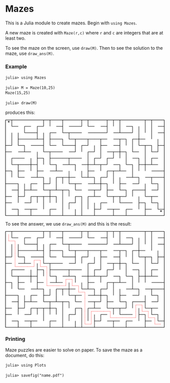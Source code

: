 # Mazes

This is a Julia module to create mazes. Begin with `using Mazes`.

A new maze is created with `Maze(r,c)` where `r` and `c` are integers that
are at least two.

To see the maze on the screen, use `draw(M)`. Then to see the solution to the
maze, use `draw_ans(M)`.

### Example
```
julia> using Mazes

julia> M = Maze(10,25)
Maze(15,25)

julia> draw(M)
```
produces this:

![](./maze.png)

To see the answer, we use `draw_ans(M)` and this is the result:

![](./ans.png)


### Printing

Maze puzzles are easier to solve on paper. To save the maze as a document,
do this:
```
julia> using Plots

julia> savefig("name.pdf")
```
